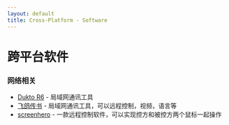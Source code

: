 ```yaml
---
layout: default
title: Cross-Platform - Software
---
```


# 跨平台软件

### 网络相关
- [Dukto R6](http://www.msec.it/blog/?page_id=11) - 局域网通讯工具
- [飞鸽传书](http://www.ipmsg.org.cn/) - 局域网通讯工具，可以远程控制，视频，语言等
- [screenhero](http://www.screenhero.com/) - 一款远程控制软件，可以实现控方和被控方两个鼠标一起操作

